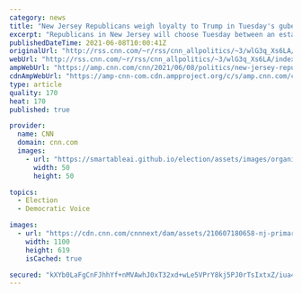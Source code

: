 ```yaml
---
category: news
title: "New Jersey Republicans weigh loyalty to Trump in Tuesday's gubernatorial primary"
excerpt: "Republicans in New Jersey will choose Tuesday between an establishment-backed candidate for governor who would prefer to avoid the topic of former President Donald Trump and contenders who have forcefully embraced Trump's lies about the 2020 election.\n    \n"
publishedDateTime: 2021-06-08T10:00:41Z
originalUrl: "http://rss.cnn.com/~r/rss/cnn_allpolitics/~3/wlG3q_Xs6LA/index.html"
webUrl: "http://rss.cnn.com/~r/rss/cnn_allpolitics/~3/wlG3q_Xs6LA/index.html"
ampWebUrl: "https://amp.cnn.com/cnn/2021/06/08/politics/new-jersey-republican-governors-primary/index.html"
cdnAmpWebUrl: "https://amp-cnn-com.cdn.ampproject.org/c/s/amp.cnn.com/cnn/2021/06/08/politics/new-jersey-republican-governors-primary/index.html"
type: article
quality: 170
heat: 170
published: true

provider:
  name: CNN
  domain: cnn.com
  images:
    - url: "https://smartableai.github.io/election/assets/images/organizations/cnn.com-50x50.jpg"
      width: 50
      height: 50

topics:
  - Election
  - Democratic Voice

images:
  - url: "https://cdn.cnn.com/cnnnext/dam/assets/210607180658-nj-primary-gov-candidates-super-tease.jpg"
    width: 1100
    height: 619
    isCached: true

secured: "kXYb0LaFgCnFJhhYf+nMVAwhJ0xT32xd+wLe5VPrY8kj5PJ0rTsIxtxZ/iua4DMZXDaLijg0H+45iR0RWU/wOmK0rWULN4+31ndWR6CFYejGA7rcGdWXad6D9FaQUrycTzYJWb+CDM6kUX69V6ZgFij4VVVLbOst3KWTVA8Tfdnl8pwx9pDwu21clyOAXGj986l29SAct9qG2VkVR63dulFspIKTiPM4d0zFRs5ybPXdu7kCJxFfN1TIifmtNQ8suutRIE+fdOLGk9LcEyIKEAmUeqxhDmEnZA3eYx2mn+eG0uayMQUb1ZRTyCzaGYK8/vrFQqI2WbmK0X3CDSYPouAWItrmPIQyfQKZ2HejPQA=;L8jI5mv7Vw5LXGheIL2ikw=="
---
```


